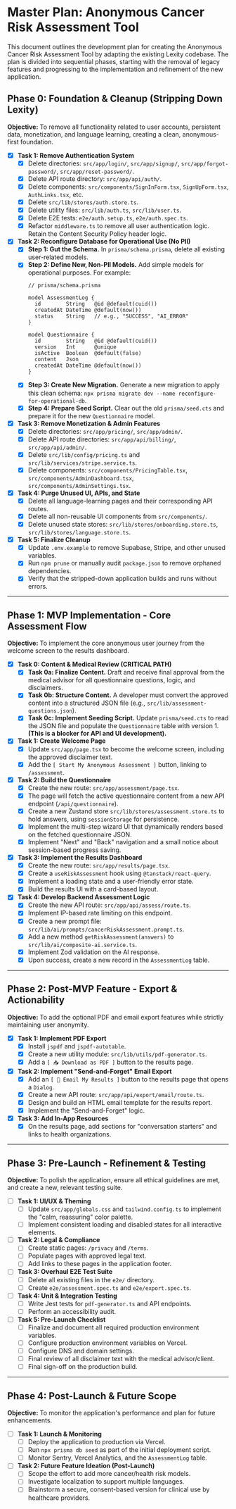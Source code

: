 # Master Plan: Anonymous Cancer Risk Assessment Tool

This document outlines the development plan for creating the Anonymous Cancer Risk Assessment Tool by adapting the existing Lexity codebase. The plan is divided into sequential phases, starting with the removal of legacy features and progressing to the implementation and refinement of the new application.

## Phase 0: Foundation & Cleanup (Stripping Down Lexity)

**Objective:** To remove all functionality related to user accounts, persistent data, monetization, and language learning, creating a clean, anonymous-first foundation.

*   [x] **Task 1: Remove Authentication System**
    *   [x] Delete directories: `src/app/login/`, `src/app/signup/`, `src/app/forgot-password/`, `src/app/reset-password/`.
    *   [x] Delete API route directory: `src/app/api/auth/`.
    *   [x] Delete components: `src/components/SignInForm.tsx`, `SignUpForm.tsx`, `AuthLinks.tsx`, etc.
    *   [x] Delete `src/lib/stores/auth.store.ts`.
    *   [x] Delete utility files: `src/lib/auth.ts`, `src/lib/user.ts`.
    *   [x] Delete E2E tests: `e2e/auth.setup.ts`, `e2e/auth.spec.ts`.
    *   [x] Refactor `middleware.ts` to remove all user authentication logic. Retain the Content Security Policy header logic.

*   [x] **Task 2: Reconfigure Database for Operational Use (No PII)**
    *   [x] **Step 1: Gut the Schema.** In `prisma/schema.prisma`, delete all existing user-related models.
    *   [x] **Step 2: Define New, Non-PII Models.** Add simple models for operational purposes. For example:
        ```prisma
        // prisma/schema.prisma

        model AssessmentLog {
          id        String   @id @default(cuid())
          createdAt DateTime @default(now())
          status    String   // e.g., "SUCCESS", "AI_ERROR"
        }

        model Questionnaire {
          id        String   @id @default(cuid())
          version   Int      @unique
          isActive  Boolean  @default(false)
          content   Json
          createdAt DateTime @default(now())
        }
        ```
    *   [x] **Step 3: Create New Migration.** Generate a new migration to apply this clean schema: `npx prisma migrate dev --name reconfigure-for-operational-db`.
    *   [x] **Step 4: Prepare Seed Script.** Clear out the old `prisma/seed.cts` and prepare it for the new `Questionnaire` model.

*   [x] **Task 3: Remove Monetization & Admin Features**
    *   [x] Delete directories: `src/app/pricing/`, `src/app/admin/`.
    *   [x] Delete API route directories: `src/app/api/billing/`, `src/app/api/admin/`.
    *   [x] Delete `src/lib/config/pricing.ts` and `src/lib/services/stripe.service.ts`.
    *   [x] Delete components: `src/components/PricingTable.tsx`, `src/components/AdminDashboard.tsx`, `src/components/AdminSettings.tsx`.

*   [x] **Task 4: Purge Unused UI, APIs, and State**
    *   [x] Delete all language-learning pages and their corresponding API routes.
    *   [x] Delete all non-reusable UI components from `src/components/`.
    *   [x] Delete unused state stores: `src/lib/stores/onboarding.store.ts`, `src/lib/stores/language.store.ts`.

*   [x] **Task 5: Finalize Cleanup**
    *   [x] Update `.env.example` to remove Supabase, Stripe, and other unused variables.
    *   [x] Run `npm prune` or manually audit `package.json` to remove orphaned dependencies.
    *   [x] Verify that the stripped-down application builds and runs without errors.

---

## Phase 1: MVP Implementation - Core Assessment Flow

**Objective:** To implement the core anonymous user journey from the welcome screen to the results dashboard.

*   [x] **Task 0: Content & Medical Review (CRITICAL PATH)**
    *   [x] **Task 0a: Finalize Content.** Draft and receive final approval from the medical advisor for all questionnaire questions, logic, and disclaimers.
    *   [x] **Task 0b: Structure Content.** A developer must convert the approved content into a structured JSON file (e.g., `src/lib/assessment-questions.json`).
    *   [x] **Task 0c: Implement Seeding Script.** Update `prisma/seed.cts` to read the JSON file and populate the `Questionnaire` table with version 1. **(This is a blocker for API and UI development).**

*   [x] **Task 1: Create Welcome Page**
    *   [x] Update `src/app/page.tsx` to become the welcome screen, including the approved disclaimer text.
    *   [x] Add the `[ Start My Anonymous Assessment ]` button, linking to `/assessment`.

*   [x] **Task 2: Build the Questionnaire**
    *   [x] Create the new route: `src/app/assessment/page.tsx`.
    *   [x] The page will fetch the active questionnaire content from a new API endpoint (`/api/questionnaire`).
    *   [x] Create a new Zustand store `src/lib/stores/assessment.store.ts` to hold answers, using `sessionStorage` for persistence.
    *   [x] Implement the multi-step wizard UI that dynamically renders based on the fetched questionnaire JSON.
    *   [x] Implement "Next" and "Back" navigation and a small notice about session-based progress saving.

*   [x] **Task 3: Implement the Results Dashboard**
    *   [x] Create the new route: `src/app/results/page.tsx`.
    *   [x] Create a `useRiskAssessment` hook using `@tanstack/react-query`.
    *   [x] Implement a loading state and a user-friendly error state.
    *   [x] Build the results UI with a card-based layout.

*   [x] **Task 4: Develop Backend Assessment Logic**
    *   [x] Create the new API route: `src/app/api/assess/route.ts`.
    *   [x] Implement IP-based rate limiting on this endpoint.
    *   [x] Create a new prompt file: `src/lib/ai/prompts/cancerRiskAssessment.prompt.ts`.
    *   [x] Add a new method `getRiskAssessment(answers)` to `src/lib/ai/composite-ai.service.ts`.
    *   [x] Implement Zod validation on the AI response.
    *   [x] Upon success, create a new record in the `AssessmentLog` table.

---

## Phase 2: Post-MVP Feature - Export & Actionability

**Objective:** To add the optional PDF and email export features while strictly maintaining user anonymity.

*   [x] **Task 1: Implement PDF Export**
    *   [x] Install `jspdf` and `jspdf-autotable`.
    *   [x] Create a new utility module: `src/lib/utils/pdf-generator.ts`.
    *   [x] Add a `[ 📥 Download as PDF ]` button to the results page.

*   [x] **Task 2: Implement "Send-and-Forget" Email Export**
    *   [x] Add an `[ 📧 Email My Results ]` button to the results page that opens a `Dialog`.
    *   [x] Create a new API route: `src/app/api/export/email/route.ts`.
    *   [x] Design and build an HTML email template for the results report.
    *   [x] Implement the "Send-and-Forget" logic.

*   [x] **Task 3: Add In-App Resources**
    *   [x] On the results page, add sections for "conversation starters" and links to health organizations.

---

## Phase 3: Pre-Launch - Refinement & Testing

**Objective:** To polish the application, ensure all ethical guidelines are met, and create a new, relevant testing suite.

*   [ ] **Task 1: UI/UX & Theming**
    *   [ ] Update `src/app/globals.css` and `tailwind.config.ts` to implement the "calm, reassuring" color palette.
    *   [ ] Implement consistent loading and disabled states for all interactive elements.

*   [ ] **Task 2: Legal & Compliance**
    *   [ ] Create static pages: `/privacy` and `/terms`.
    *   [ ] Populate pages with approved legal text.
    *   [ ] Add links to these pages in the application footer.

*   [ ] **Task 3: Overhaul E2E Test Suite**
    *   [ ] Delete all existing files in the `e2e/` directory.
    *   [ ] Create `e2e/assessment.spec.ts` and `e2e/export.spec.ts`.

*   [ ] **Task 4: Unit & Integration Testing**
    *   [ ] Write Jest tests for `pdf-generator.ts` and API endpoints.
    *   [ ] Perform an accessibility audit.

*   [ ] **Task 5: Pre-Launch Checklist**
    *   [ ] Finalize and document all required production environment variables.
    *   [ ] Configure production environment variables on Vercel.
    *   [ ] Configure DNS and domain settings.
    *   [ ] Final review of all disclaimer text with the medical advisor/client.
    *   [ ] Final sign-off on the production build.

---

## Phase 4: Post-Launch & Future Scope

**Objective:** To monitor the application's performance and plan for future enhancements.

*   [ ] **Task 1: Launch & Monitoring**
    *   [ ] Deploy the application to production via Vercel.
    *   [ ] Run `npx prisma db seed` as part of the initial deployment script.
    *   [ ] Monitor Sentry, Vercel Analytics, and the `AssessmentLog` table.

*   [ ] **Task 2: Future Feature Ideation (Post-Launch)**
    *   [ ] Scope the effort to add more cancer/health risk models.
    *   [ ] Investigate localization to support multiple languages.
    *   [ ] Brainstorm a secure, consent-based version for clinical use by healthcare providers.